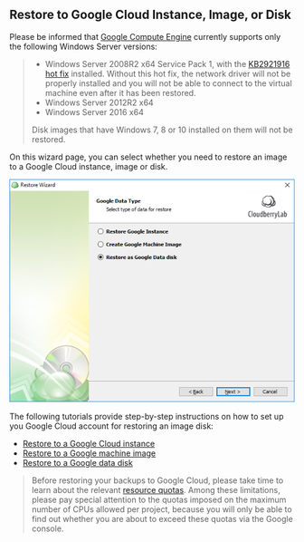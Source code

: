 ## Restore to Google Cloud Instance, Image, or Disk

Please be informed that [Google Compute Engine](https://cloud.google.com/compute/docs/instances/windows/) currently supports only the following Windows Server versions:

> * Windows Server 2008R2 x64 Service Pack 1, with the [KB2921916 hot fix](https://support.microsoft.com/en-us/help/2921916/the-untrusted-publisher-dialog-box-appears-when-you-install-a-driver-i) installed. Without this hot fix, the network driver will not be properly installed and you will not be able to connect to the virtual machine even after it has been restored.
> * Windows Server 2012R2 x64
> * Windows Server 2016 x64
>
> Disk images that have Windows 7, 8 or 10 installed on them will not be restored.

On this wizard page, you can select whether you need to restore an image to a Google Cloud instance, image or disk.

![](/assets/restore-google-select.png)

The following tutorials provide step-by-step instructions on how to set up you Google Cloud account for restoring an image disk:

* [Restore to a Google Cloud instance](/chapter1/step-3-choose-data-to-restore/34-restore-a-disk-image-or-network-share/342-specify-the-restore-destination/3425-restore-to-a-google-cloud-instance-image-or-disk/34251-restore-to-a-google-cloud-instance.md)
* [Restore to a Google machine image](/chapter1/step-3-choose-data-to-restore/34-restore-a-disk-image-or-network-share/342-specify-the-restore-destination/3425-restore-to-a-google-cloud-instance-image-or-disk/34252-restore-to-a-google-machine-image.md)
* [Restore to a Google data disk](/chapter1/step-3-choose-data-to-restore/34-restore-a-disk-image-or-network-share/342-specify-the-restore-destination/3425-restore-to-a-google-cloud-instance-image-or-disk/restore-to-a-google-data-disk.md)

> Before restoring your backups to Google Cloud, please take time to learn about the relevant [resource quotas](https://cloud.google.com/compute/quotas). Among these limitations, please pay special attention to the quotas imposed on the maximum number of CPUs allowed per project, because you will only be able to find out whether you are about to exceed these quotas via the Google console.



